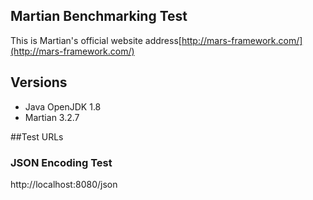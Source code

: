 ## Martian Benchmarking Test

This is Martian's official website address[http://mars-framework.com/](http://mars-framework.com/)

## Versions

- Java OpenJDK 1.8
- Martian 3.2.7

##Test URLs
### JSON Encoding Test
http://localhost:8080/json